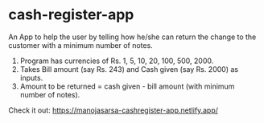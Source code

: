 # cash-register-app
An App to help the user by telling how he/she can return the change to the customer with a minimum number of notes. 
1. Program has currencies of Rs. 1, 5, 10, 20, 100, 500, 2000.
2. Takes Bill amount (say Rs. 243) and Cash given (say Rs. 2000) as inputs. 
3. Amount to be returned = cash given - bill amount (with minimum number of notes).

Check it out: https://manojasarsa-cashregister-app.netlify.app/

